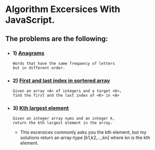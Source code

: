 # Algorithm Excersices With JavaScript.

## The problems are the following:
* ### 1) [Anagrams](https://en.wikipedia.org/wiki/Anagram)

      Words that have the same frequency of letters 
      but in different order.

* ### 2) [First and last index in sortered array](https://www.geeksforgeeks.org/find-first-and-last-positions-of-an-element-in-a-sorted-array/)
      
      Given an array <A> of integers and a target <K>, 
      find the first and the last index of <K> in <A>

* ### 3) [Kth largest element](https://leetcode.com/problems/kth-largest-element-in-an-array/)

      Given an integer array nums and an integer k, 
      return the kth largest element in the array.
  * This excersices commonly asks you the kth element,
  but my solutions return an array-type [k1,k2,...,kn] where kn is the kth element. 
